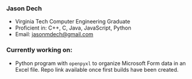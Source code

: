 ### Jason Dech

* Virginia Tech Computer Engineering Graduate
* Proficient in: C++, C, Java, JavaScript, Python
* Email: [jasonmdech@gmail.com](mailto:jasonmdech@gmail.com)

### Currently working on:
* Python program with `openpyxl` to organize Microsoft Form data in an Excel file. Repo link available once first builds have been created.


